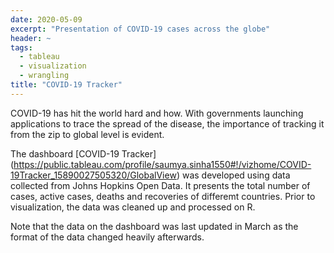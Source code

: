 ```yaml
---
date: 2020-05-09
excerpt: "Presentation of COVID-19 cases across the globe"
header: ~
tags:
  - tableau
  - visualization
  - wrangling
title: "COVID-19 Tracker"
---
```


COVID-19 has hit the world hard and how. With governments launching applications to trace the spread of the disease, the importance of tracking it from the zip to global level is evident.

The dashboard [COVID-19 Tracker] (https://public.tableau.com/profile/saumya.sinha1550#!/vizhome/COVID-19Tracker_15890027505320/GlobalView) was developed using data collected from Johns Hopkins Open Data. It presents the total number of cases, active cases, deaths and recoveries of differemt countries.  Prior to visualization, the data was cleaned up and processed on R.

Note that the data on the dashboard was last updated in March as the format of the data changed heavily afterwards.